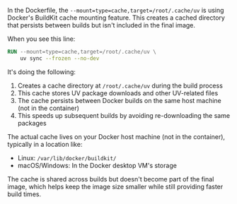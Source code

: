 In the Dockerfile, the `--mount=type=cache,target=/root/.cache/uv` is using Docker's BuildKit cache mounting feature. This creates a cached directory that persists between builds but isn't included in the final image.

When you see this line:
```dockerfile
RUN --mount=type=cache,target=/root/.cache/uv \
    uv sync --frozen --no-dev
```

It's doing the following:
1. Creates a cache directory at `/root/.cache/uv` during the build process
2. This cache stores UV package downloads and other UV-related files
3. The cache persists between Docker builds on the same host machine (not in the container)
4. This speeds up subsequent builds by avoiding re-downloading the same packages

The actual cache lives on your Docker host machine (not in the container), typically in a location like:
- Linux: `/var/lib/docker/buildkit/`
- macOS/Windows: In the Docker desktop VM's storage

The cache is shared across builds but doesn't become part of the final image, which helps keep the image size smaller while still providing faster build times.

